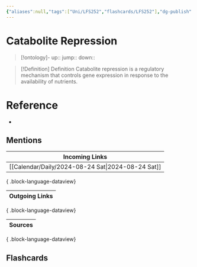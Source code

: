 ```yaml
---
{"aliases":null,"tags":["Uni/LFS252","flashcards/LFS252"],"dg-publish":true,"permalink":"/cards/catabolite-repression/","dgPassFrontmatter":true}
---
```


# Catabolite Repression

> [!ontology]-
> up:: 
> jump:: 
> down:: 

> [!Definition] Definition
> Catabolite repression is a regulatory mechanism that controls gene expression in response to the availability of nutrients.

# Reference

- 

## Mentions

| Incoming Links                                       |
| ---------------------------------------------------- |
| [[Calendar/Daily/2024-08-24 Sat\|2024-08-24 Sat]] |

{ .block-language-dataview}

| Outgoing Links |
| -------------- |

{ .block-language-dataview}

| Sources |
| ------- |

{ .block-language-dataview}

## Flashcards